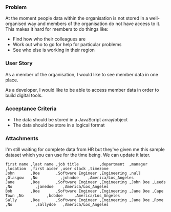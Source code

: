 ### Problem

At the moment people data within the organisation is not stored in a well-organised way and members of the organisation do not have access to it. This makes it hard for members to do things like:

- Find how who their colleagues are
- Work out who to go for help for particular problems
- See who else is working in their region

### User Story

As a member of the organisation, I would like to see member data in one place.

As a developer, I would like to be able to access member data in order to build digital tools.

### Acceptance Criteria

- The data should be stored in a JavaScript array/object
- The data should be store in a logical format

### Attachments

I'm still waiting for complete data from HR but they've given me this sample dataset which you can use for the time being. We can update it later.

```csv
first name ,last name ,job title         ,department  ,manager  ,location  ,first aider ,user slack ,timezone
John       ,Doe       ,Software Engineer ,Engineering ,null     ,Glasgow   ,No          ,johndoe    ,America/Los_Angeles
Jane       ,Doe       ,Software Engineer ,Engineering ,John Doe ,Leeds     ,No          ,janedoe    ,America/Los_Angeles
Bob        ,Doe       ,Software Engineer ,Engineering ,Jane Doe ,Cape Town ,No          ,bobdoe     ,America/Los_Angeles
Sally      ,Doe       ,Software Engineer ,Engineering ,Jane Doe ,Rome      ,No          ,sallydoe   ,America/Los_Angeles
```
